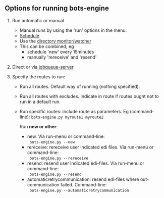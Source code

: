 ## Options for running bots-engine

1.	Run automatic or manual 
	- 	Manual runs by using the 'run' options in the menu. 
    -	[Schedule](DeploymentEngine.md) 
    -	Use the [directory monitor/watcher](DirMonitor.md) 
    -	This can be combined; eg 
    	-	schedule 'new' every 15minutes 
        -	manually 'rereceive' and 'resend' 
        
1. 	Direct or via [jobqueue-server](Jobqueue.md) 
1. 	Specify the routes to run: 
	-	Run all routes. Default way of running (nothing specified). 
    -	Run all routes with excludes. Indicate in route if routes ought not to 
    	run in a default run. 
    -	Run specific routes: include route as parameters. Eg
		(command-line):
 		` bots-engine.py myroute1 myroute2 `
        
		Run **new or other**:
        
		-	new. Via run-menu or command-line:  
				` bots-engine.py --new`
		-	rereceive: rereceive user indicated edi files. Via run-menu or
			command-line:  
 				` bots-engine.py --rereceive`
		-	resend: resend user indicated edi-files. Via run-menu or command-line:  
        		` bots-engine.py --resend`
		-	automaticretrycommunication: resend edi-files where out-communication
			failed. Command-line:  
 				` bots-engine.py --automaticretrycommunication`
